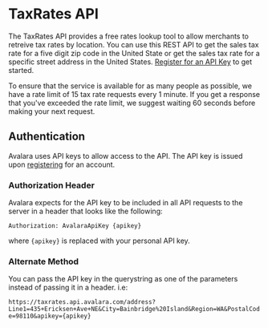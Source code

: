 # TaxRates API
The TaxRates API provides a free rates lookup tool to allow merchants to retreive tax rates by location. You can use this REST API to get the sales tax rate for a five digit zip code in the United State or get the sales tax rate for a specific street address in the United States. <a href="http://taxratesapi.avalara.com/" target="_parent">Register for an API Key</a> to get started.

<aside class='notice'> To ensure that the service is available for as many people as possible, we have a rate limit of 15 tax rate requests every 1 minute. If you get a response that you've exceeded the rate limit, we suggest waiting 60 seconds before making your next request. </aside>

## Authentication
Avalara uses API keys to allow access to the API. 
The API key is issued upon <a href="http://taxratesapi.avalara.com/" target="_parent">registering</a> for an account. 

### Authorization Header
Avalara expects for the API key to be included in all API requests to the server in a header that looks like the following:

`Authorization: AvalaraApiKey {apikey}`

where `{apikey}` is replaced with your personal API key.

### Alternate Method 
You can pass the API key in the querystring as one of the parameters instead of 
passing it in a header. i.e:

 `https://taxrates.api.avalara.com/address?Line1=435+Ericksen+Ave+NE&City=Bainbridge%20Island&Region=WA&PostalCode=98110&apikey={apikey}`

